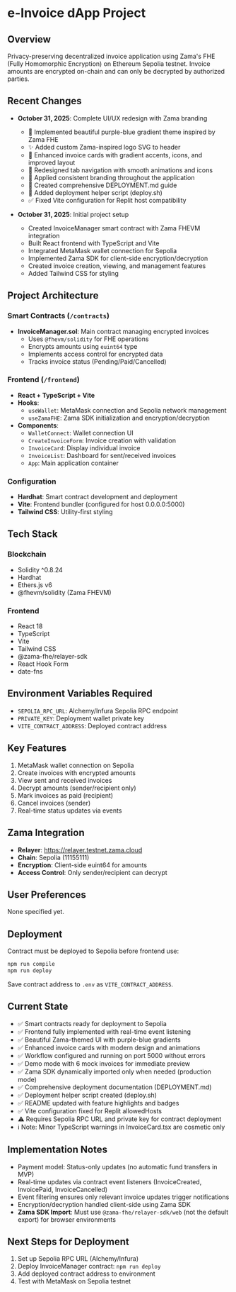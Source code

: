 # e-Invoice dApp Project

## Overview
Privacy-preserving decentralized invoice application using Zama's FHE (Fully Homomorphic Encryption) on Ethereum Sepolia testnet. Invoice amounts are encrypted on-chain and can only be decrypted by authorized parties.

## Recent Changes
- **October 31, 2025**: Complete UI/UX redesign with Zama branding
  - 🎨 Implemented beautiful purple-blue gradient theme inspired by Zama FHE
  - ✨ Added custom Zama-inspired logo SVG to header
  - 🚀 Enhanced invoice cards with gradient accents, icons, and improved layout
  - 📱 Redesigned tab navigation with smooth animations and icons
  - 💎 Applied consistent branding throughout the application
  - 📝 Created comprehensive DEPLOYMENT.md guide
  - 🔧 Added deployment helper script (deploy.sh)
  - ✅ Fixed Vite configuration for Replit host compatibility
  
- **October 31, 2025**: Initial project setup
  - Created InvoiceManager smart contract with Zama FHEVM integration
  - Built React frontend with TypeScript and Vite
  - Integrated MetaMask wallet connection for Sepolia
  - Implemented Zama SDK for client-side encryption/decryption
  - Created invoice creation, viewing, and management features
  - Added Tailwind CSS for styling

## Project Architecture

### Smart Contracts (`/contracts`)
- **InvoiceManager.sol**: Main contract managing encrypted invoices
  - Uses `@fhevm/solidity` for FHE operations
  - Encrypts amounts using `euint64` type
  - Implements access control for encrypted data
  - Tracks invoice status (Pending/Paid/Cancelled)

### Frontend (`/frontend`)
- **React + TypeScript + Vite**
- **Hooks**:
  - `useWallet`: MetaMask connection and Sepolia network management
  - `useZamaFHE`: Zama SDK initialization and encryption/decryption
- **Components**:
  - `WalletConnect`: Wallet connection UI
  - `CreateInvoiceForm`: Invoice creation with validation
  - `InvoiceCard`: Display individual invoice
  - `InvoiceList`: Dashboard for sent/received invoices
  - `App`: Main application container

### Configuration
- **Hardhat**: Smart contract development and deployment
- **Vite**: Frontend bundler (configured for host 0.0.0.0:5000)
- **Tailwind CSS**: Utility-first styling

## Tech Stack

### Blockchain
- Solidity ^0.8.24
- Hardhat
- Ethers.js v6
- @fhevm/solidity (Zama FHEVM)

### Frontend
- React 18
- TypeScript
- Vite
- Tailwind CSS
- @zama-fhe/relayer-sdk
- React Hook Form
- date-fns

## Environment Variables Required
- `SEPOLIA_RPC_URL`: Alchemy/Infura Sepolia RPC endpoint
- `PRIVATE_KEY`: Deployment wallet private key
- `VITE_CONTRACT_ADDRESS`: Deployed contract address

## Key Features
1. MetaMask wallet connection on Sepolia
2. Create invoices with encrypted amounts
3. View sent and received invoices
4. Decrypt amounts (sender/recipient only)
5. Mark invoices as paid (recipient)
6. Cancel invoices (sender)
7. Real-time status updates via events

## Zama Integration
- **Relayer**: https://relayer.testnet.zama.cloud
- **Chain**: Sepolia (11155111)
- **Encryption**: Client-side euint64 for amounts
- **Access Control**: Only sender/recipient can decrypt

## User Preferences
None specified yet.

## Deployment
Contract must be deployed to Sepolia before frontend use:
```bash
npm run compile
npm run deploy
```

Save contract address to `.env` as `VITE_CONTRACT_ADDRESS`.

## Current State
- ✅ Smart contracts ready for deployment to Sepolia
- ✅ Frontend fully implemented with real-time event listening
- ✅ Beautiful Zama-themed UI with purple-blue gradients
- ✅ Enhanced invoice cards with modern design and animations
- ✅ Workflow configured and running on port 5000 without errors
- ✅ Demo mode with 6 mock invoices for immediate preview
- ✅ Zama SDK dynamically imported only when needed (production mode)
- ✅ Comprehensive deployment documentation (DEPLOYMENT.md)
- ✅ Deployment helper script created (deploy.sh)
- ✅ README updated with feature highlights and badges
- ✅ Vite configuration fixed for Replit allowedHosts
- ⚠️ Requires Sepolia RPC URL and private key for contract deployment
- ℹ️ Note: Minor TypeScript warnings in InvoiceCard.tsx are cosmetic only

## Implementation Notes
- Payment model: Status-only updates (no automatic fund transfers in MVP)
- Real-time updates via contract event listeners (InvoiceCreated, InvoicePaid, InvoiceCancelled)
- Event filtering ensures only relevant invoice updates trigger notifications
- Encryption/decryption handled client-side using Zama SDK
- **Zama SDK Import**: Must use `@zama-fhe/relayer-sdk/web` (not the default export) for browser environments

## Next Steps for Deployment
1. Set up Sepolia RPC URL (Alchemy/Infura)
2. Deploy InvoiceManager contract: `npm run deploy`
3. Add deployed contract address to environment
4. Test with MetaMask on Sepolia testnet
